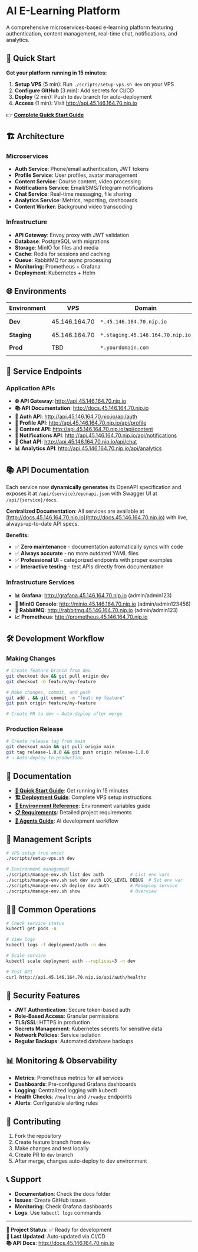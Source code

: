 # AI E-Learning Platform

A comprehensive microservices-based e-learning platform featuring authentication, content management, real-time chat, notifications, and analytics.

## 🚀 Quick Start

**Get your platform running in 15 minutes:**

1. **Setup VPS** (5 min): Run `./scripts/setup-vps.sh dev` on your VPS
2. **Configure GitHub** (3 min): Add secrets for CI/CD  
3. **Deploy** (2 min): Push to `dev` branch for auto-deployment
4. **Access** (1 min): Visit http://api.45.146.164.70.nip.io

👉 **[Complete Quick Start Guide](QUICK_START.md)**

## 🏗️ Architecture

### Microservices
- **Auth Service**: Phone/email authentication, JWT tokens
- **Profile Service**: User profiles, avatar management  
- **Content Service**: Course content, video processing
- **Notifications Service**: Email/SMS/Telegram notifications
- **Chat Service**: Real-time messaging, file sharing
- **Analytics Service**: Metrics, reporting, dashboards
- **Content Worker**: Background video transcoding

### Infrastructure
- **API Gateway**: Envoy proxy with JWT validation
- **Database**: PostgreSQL with migrations
- **Storage**: MinIO for files and media
- **Cache**: Redis for sessions and caching
- **Queue**: RabbitMQ for async processing
- **Monitoring**: Prometheus + Grafana
- **Deployment**: Kubernetes + Helm

## 🌐 Environments

| Environment | VPS | Domain | Branch/Tag | Deployment |
|-------------|-----|--------|------------|------------|
| **Dev** | 45.146.164.70 | `*.45.146.164.70.nip.io` | `dev` branch | Auto on push |
| **Staging** | 45.146.164.70 | `*.staging.45.146.164.70.nip.io` | `main` branch | Manual |
| **Prod** | TBD | `*.yourdomain.com` | `release-*` tags | Auto on tag |

## 📡 Service Endpoints

### Application APIs
- **🌐 API Gateway**: http://api.45.146.164.70.nip.io
- **📚 API Documentation**: http://docs.45.146.164.70.nip.io
- **🔐 Auth API**: http://api.45.146.164.70.nip.io/api/auth
- **👤 Profile API**: http://api.45.146.164.70.nip.io/api/profile
- **📖 Content API**: http://api.45.146.164.70.nip.io/api/content
- **🔔 Notifications API**: http://api.45.146.164.70.nip.io/api/notifications
- **💬 Chat API**: http://api.45.146.164.70.nip.io/api/chat
- **📊 Analytics API**: http://api.45.146.164.70.nip.io/api/analytics

## 📚 API Documentation

Each service now **dynamically generates** its OpenAPI specification and exposes it at `/api/{service}/openapi.json` with Swagger UI at `/api/{service}/docs`.

**Centralized Documentation**: All services are available at [http://docs.45.146.164.70.nip.io](http://docs.45.146.164.70.nip.io) with live, always-up-to-date API specs.

**Benefits:**
- ✅ **Zero maintenance** - documentation automatically syncs with code
- ✅ **Always accurate** - no more outdated YAML files
- ✅ **Professional UI** - categorized endpoints with proper examples
- ✅ **Interactive testing** - test APIs directly from documentation

### Infrastructure Services
- **📊 Grafana**: http://grafana.45.146.164.70.nip.io (admin/admin123)
- **💾 MinIO Console**: http://minio.45.146.164.70.nip.io (admin/admin123456)
- **🐰 RabbitMQ**: http://rabbitmq.45.146.164.70.nip.io (admin/admin123)
- **📈 Prometheus**: http://prometheus.45.146.164.70.nip.io

## 🛠️ Development Workflow

### Making Changes
```bash
# Create feature branch from dev
git checkout dev && git pull origin dev
git checkout -b feature/my-feature

# Make changes, commit, and push
git add . && git commit -m "feat: my feature"
git push origin feature/my-feature

# Create PR to dev → Auto-deploy after merge
```

### Production Release
```bash
# Create release tag from main
git checkout main && git pull origin main
git tag release-1.0.0 && git push origin release-1.0.0
# → Auto-deploy to production
```

## 📖 Documentation

- **[🚀 Quick Start Guide](QUICK_START.md)**: Get running in 15 minutes
- **[🏗️ Deployment Guide](DEPLOYMENT.md)**: Complete VPS setup instructions
- **[🔧 Environment Reference](ENV_REFERENCE.md)**: Environment variables guide
- **[📋 Requirements](REQUIREMENTS.md)**: Detailed project requirements
- **[🤖 Agents Guide](AGENTS.md)**: AI development workflow

## 🔧 Management Scripts

```bash
# VPS setup (run once)
./scripts/setup-vps.sh dev

# Environment management
./scripts/manage-env.sh list dev auth          # List env vars
./scripts/manage-env.sh set dev auth LOG_LEVEL DEBUG  # Set env var
./scripts/manage-env.sh deploy dev auth        # Redeploy service
./scripts/manage-env.sh show                   # Overview
```

## 🏃‍♂️ Common Operations

```bash
# Check service status
kubectl get pods -A

# View logs
kubectl logs -f deployment/auth -n dev

# Scale service
kubectl scale deployment auth --replicas=3 -n dev

# Test API
curl http://api.45.146.164.70.nip.io/api/auth/healthz
```

## 🔐 Security Features

- **JWT Authentication**: Secure token-based auth
- **Role-Based Access**: Granular permissions
- **TLS/SSL**: HTTPS in production
- **Secrets Management**: Kubernetes secrets for sensitive data
- **Network Policies**: Service isolation
- **Regular Backups**: Automated database backups

## 📊 Monitoring & Observability

- **Metrics**: Prometheus metrics for all services
- **Dashboards**: Pre-configured Grafana dashboards
- **Logging**: Centralized logging with kubectl
- **Health Checks**: `/healthz` and `/readyz` endpoints
- **Alerts**: Configurable alerting rules

## 🤝 Contributing

1. Fork the repository
2. Create feature branch from `dev`
3. Make changes and test locally
4. Create PR to `dev` branch
5. After merge, changes auto-deploy to dev environment

## 📞 Support

- **Documentation**: Check the docs folder
- **Issues**: Create GitHub issues
- **Monitoring**: Check Grafana dashboards
- **Logs**: Use `kubectl logs` commands

---

**🎯 Project Status**: ✅ Ready for development  
**🚀 Last Updated**: Auto-updated via CI/CD  
**📚 API Docs**: http://docs.45.146.164.70.nip.io
